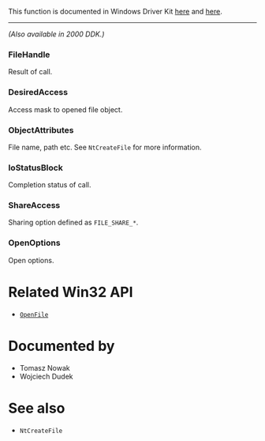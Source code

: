 This function is documented in Windows Driver Kit [here](https://learn.microsoft.com/en-us/windows-hardware/drivers/ddi/ntifs/nf-ntifs-ntopenfile) and [here](https://learn.microsoft.com/en-us/windows-hardware/drivers/ddi/wdm/nf-wdm-zwopenfile).

---

*(Also available in 2000 DDK.)*

### FileHandle

Result of call.

### DesiredAccess

Access mask to opened file object.

### ObjectAttributes

File name, path etc. See `NtCreateFile` for more information.

### IoStatusBlock

Completion status of call.

### ShareAccess

Sharing option defined as `FILE_SHARE_*`.

### OpenOptions

Open options.

# Related Win32 API
 - [`OpenFile`](https://learn.microsoft.com/en-us/windows/win32/api/winbase/nf-winbase-openfile)


# Documented by

* Tomasz Nowak
* Wojciech Dudek

# See also

* `NtCreateFile`
